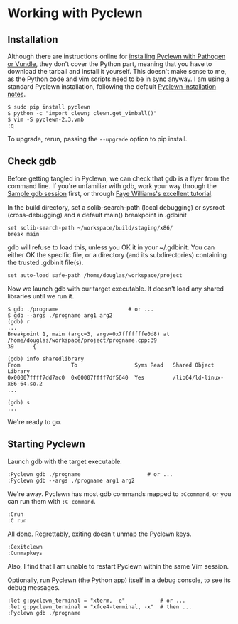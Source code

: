 Working with Pyclewn
====================

Installation
------------

Although there are instructions online for [installing Pyclewn with Pathogen or Vundle][1],
they don't cover the Python part, meaning that you have to download the tarball and install it yourself.
This doesn't make sense to me, as the Python code and vim scripts need to be in sync anyway.
I am using a standard Pyclewn installation, following the default [Pyclewn installation notes][2].

    $ sudo pip install pyclewn
    $ python -c "import clewn; clewn.get_vimball()"
    $ vim -S pyclewn-2.3.vmb
    :q

To upgrade, rerun, passing the `--upgrade` option to pip install.


Check gdb
---------

Before getting tangled in Pyclewn, we can check that gdb is a flyer from the command line.
If you're unfamiliar with gdb, work your way through the [Sample gdb session][3] first,
or through [Faye Williams's excellent tutorial][4].

In the build directory, set a solib-search-path (local debugging) or sysroot (cross-debugging)
and a default main() breakpoint in .gdbinit

    set solib-search-path ~/workspace/build/staging/x86/
    break main

gdb will refuse to load this, unless you OK it in your ~/.gdbinit.
You can either OK the specific file, or a directory (and its subdirectories) containing the trusted .gdbinit file(s).

    set auto-load safe-path /home/douglas/workspace/project

Now we launch gdb with our target executable. It doesn't load any shared libraries until we run it.

    $ gdb ./progname                      # or ...
    $ gdb --args ./progname arg1 arg2
    (gdb) r
    ...
    Breakpoint 1, main (argc=3, argv=0x7fffffffe0d8) at /home/douglas/workspace/project/progname.cpp:39
    39      {

    (gdb) info sharedlibrary
    From                To                  Syms Read   Shared Object Library
    0x00007ffff7dd7ac0  0x00007ffff7df5640  Yes         /lib64/ld-linux-x86-64.so.2
    ...

    (gdb) s
    ...

We're ready to go.


Starting Pyclewn
----------------

Launch gdb with the target executable.

    :Pyclewn gdb ./progname                     # or ...
    :Pyclewn gdb --args ./progname arg1 arg2

We're away. Pyclewn has most gdb commands mapped to `:Ccommand`, or you can run them with `:C command`.

    :Crun
    :C run

All done. Regrettably, exiting doesn't unmap the Pyclewn keys.

    :Cexitclewn
    :Cunmapkeys

Also, I find that I am unable to restart Pyclewn within the same Vim session.

Optionally, run Pyclewn (the Python app) itself in a debug console, to see its debug messages.

    :let g:pyclewn_terminal = "xterm, -e"           # or ...
    :let g:pyclewn_terminal = "xfce4-terminal, -x"  # then ...
    :Pyclewn gdb ./progname


[1]: http://stackoverflow.com/questions/6695410/gdb-front-end-to-use-with-vim/8324543#8324543
[2]: http://pyclewn.sourceforge.net/install.html
[3]: https://sourceware.org/gdb/current/onlinedocs/gdb/Sample-Session.html
[4]: http://www.fayewilliams.com/2011/02/01/command-line-gdb-tutorial-and-walkthrough-part-1/

